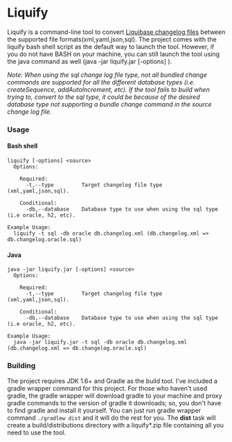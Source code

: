 # Liquify

Liquify is a command-line tool to convert [Liquibase changelog files](http://www.liquibase.org/documentation/databasechangelog.html)
between the supported file formats(xml,yaml,json,sql).  The project comes with the
liquify bash shell script as the default way to launch the tool.  However, if you do not
have BASH on your machine, you can still launch the tool using the java command as well (java -jar liquify.jar [-options] <source>).

_Note: When using the sql change log file type, not all bundled change commands are supported for all the different
database types (i.e. createSequence, addAutoIncrement, etc).  If the tool fails to build when trying to,
convert to the sql type, it could be because of the desired database type not supporting a bundle change command
in the source change log file._

### Usage
#### Bash shell
```
liquify [-options] <source>
  Options:
  
    Required:
      -t,--type         Target changelog file type (xml,yaml,json,sql).
      
    Conditional:
      -db,--database    Database type to use when using the sql type (i.e oracle, h2, etc).
      
Example Usage:
  liquify -t sql -db oracle db.changelog.xml (db.changelog.xml => db.changelog.oracle.sql)
```

#### Java 
```
java -jar liquify.jar [-options] <source>
  Options:
  
    Required:
      -t,--type         Target changelog file type (xml,yaml,json,sql).
      
    Conditional:
      -db,--database    Database type to use when using the sql type (i.e oracle, h2, etc).
      
Example Usage:
  java -jar liquify.jar -t sql -db oracle db.changelog.xml (db.changelog.xml => db.changelog.oracle.sql)
```

### Building
The project requires JDK 1.6+ and Gradle as the build tool.  I've included a gradle wrapper command for this project.
For those who haven't used gradle, the gradle wrapper will download gradle to your machine and proxy gradle commands to the version of
gradle it downloads; so, you don't have to find gradle and install it yourself.  You can just run gradle wrapper command
```./gradlew dist``` and it will do the rest for you.
The __dist__ task will create a build/distributions directory with a liquify*.zip file containing all you need to use
the tool.